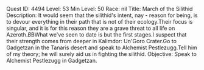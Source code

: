 Quest ID: 4494
Level: 53
Min Level: 50
Race: nil
Title: March of the Silithid
Description: It would seem that the silithid's intent, nay - reason for being, is to devour everything in their path that is not of their ecology.Their focus is singular, and it is for this reason they are a grave threat to all life on Azeroth.$B$BWhat we've seen to date is but the first stages.I suspect that their strength comes from deeper in Kalimdor: Un'Goro Crater.Go to Gadgetzan in the Tanaris desert and speak to Alchemist Pestlezugg.Tell him of my theory; he will surely aid us in fighting the silithid.
Objective: Speak to Alchemist Pestlezugg in Gadgetzan.
